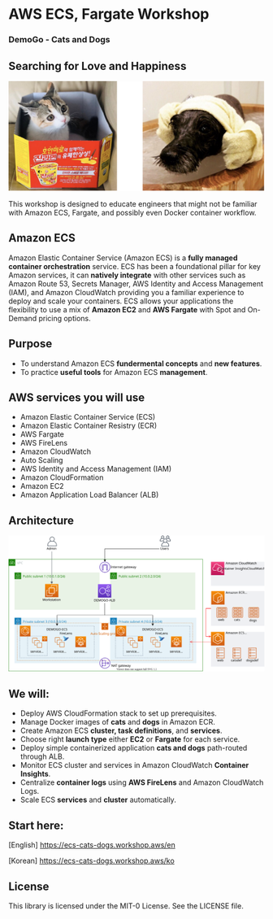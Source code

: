 # AWS ECS, Fargate Workshop

### DemoGo - Cats and Dogs

## Searching for Love and Happiness

![catsdogs](static/images/intro/catsdogs.svg)

This workshop is designed to educate engineers that might not be familiar with Amazon ECS, Fargate, and possibly even Docker container workflow.

## Amazon ECS

Amazon Elastic Container Service (Amazon ECS) is a **fully managed container orchestration** service. ECS has been a foundational pillar for key Amazon services, it can **natively integrate** with other services such as Amazon Route 53, Secrets Manager, AWS Identity and Access Management (IAM), and Amazon CloudWatch providing you a familiar experience to deploy and scale your containers. ECS allows your applications the flexibility to use a mix of **Amazon EC2** and **AWS Fargate** with Spot and On-Demand pricing options.

## Purpose

- To understand Amazon ECS **fundermental concepts** and **new features**.
- To practice **useful tools** for Amazon ECS **management**.

## AWS services you will use

- Amazon Elastic Container Service (ECS)
- Amazon Elastic Container Resistry (ECR)
- AWS Fargate
- AWS FireLens
- Amazon CloudWatch
- Auto Scaling
- AWS Identity and Access Management (IAM)
- Amazon CloudFormation
- Amazon EC2
- Amazon Application Load Balancer (ALB)

## Architecture

![Architecture](static/images/intro/architecture.svg)

## We will:

- Deploy AWS CloudFormation stack to set up prerequisites.
- Manage Docker images of **cats** and **dogs** in Amazon ECR.
- Create Amazon ECS **cluster, task definitions**, and **services**.
- Choose right **launch type** either **EC2** or **Fargate** for each service.
- Deploy simple containerized application **cats and dogs** path-routed through ALB.
- Monitor ECS cluster and services in Amazon CloudWatch **Container Insights**.
- Centralize **container logs** using **AWS FireLens** and Amazon CloudWatch Logs.
- Scale ECS **services** and **cluster** automatically.

## Start here:

[English]
https://ecs-cats-dogs.workshop.aws/en

[Korean]
https://ecs-cats-dogs.workshop.aws/ko

## License

This library is licensed under the MIT-0 License. See the LICENSE file.
